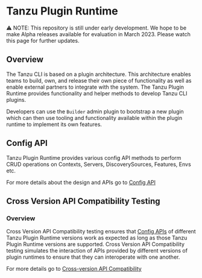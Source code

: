 # Tanzu Plugin Runtime

:warning: NOTE: This repository is still under early development. We hope to be
make Alpha releases available for evaluation in March 2023.  Please watch this
page for further updates.

## Overview

The Tanzu CLI is based on a plugin architecture. This architecture enables teams to build, own, and release their own piece of functionality as well as enable external partners to integrate with the system. The Tanzu Plugin Runtime provides functionality and helper methods to develop Tanzu CLI plugins.

Developers can use the `Builder` admin plugin to bootstrap a new plugin which can then use tooling and functionality available within the plugin runtime to implement its own features.

## Config API

Tanzu Plugin Runtime provides various config API methods to perform CRUD operations on Contexts, Servers, DiscoverySources, Features, Envs etc.

For more details about the design and APIs go to [Config API](docs/config.md)

## Cross Version API Compatibility Testing

### Overview

Cross Version API Compatibility testing ensures that [Config APIs](docs/config.md) of different Tanzu Plugin Runtime versions work as expected as long as those Tanzu Plugin Runtime versions are supported.
Cross Version API Compatibility testing simulates the interaction of APIs provided by different versions of plugin runtimes to ensure that they can interoperate with one another.

For more details go to [Cross-version API Compatibility](test/compatibility/docs/cross-version-api-compatibility.md)
